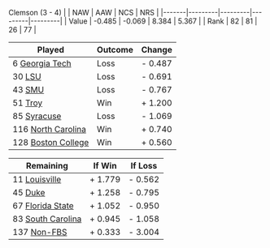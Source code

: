 Clemson (3 - 4)
|       |   NAW   |   AAW   |   NCS   |   NRS   |
|-------|---------|---------|---------|---------|
| Value |  -0.485 |  -0.069 |   8.384 |   5.367 |
| Rank  |      82 |      81 |      26 |      77 |

| Played                    | Outcome    |  Change  |
|---------------------------|------------|----------|
|   6 [Georgia Tech          ](GeorgiaTech.md)| Loss       | -  0.487 |
|  30 [LSU                   ](LSU.md)| Loss       | -  0.691 |
|  43 [SMU                   ](SMU.md)| Loss       | -  0.767 |
|  51 [Troy                  ](Troy.md)| Win        | +  1.200 |
|  85 [Syracuse              ](Syracuse.md)| Loss       | -  1.069 |
| 116 [North Carolina        ](NorthCarolina.md)| Win        | +  0.740 |
| 128 [Boston College        ](BostonCollege.md)| Win        | +  0.560 |

| Remaining                 |  If Win  |  If Loss |
|---------------------------|----------|----------|
|  11 [Louisville            ](Louisville.md)| +  1.779 | -  0.562 |
|  45 [Duke                  ](Duke.md)| +  1.258 | -  0.795 |
|  67 [Florida State         ](FloridaState.md)| +  1.052 | -  0.950 |
|  83 [South Carolina        ](SouthCarolina.md)| +  0.945 | -  1.058 |
| 137 [Non-FBS               ](NonFBS.md)| +  0.333 | -  3.004 |

